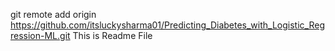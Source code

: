 git remote add origin https://github.com/itsluckysharma01/Predicting_Diabetes_with_Logistic_Regression-ML.git
This is Readme File